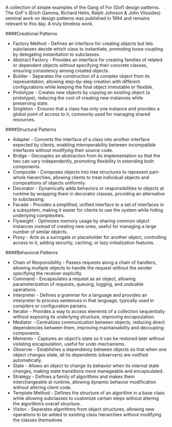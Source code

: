 A collection of simple examples of the Gang of For (Gof) design patterns. The GoF's (Erich Gamma, Richard Helm,
Ralph Johnson & John Vlissides) seminal work on design patterns was published in 1994 and remains relevant to
this day. A truly timeless work.

####Creational Patterns

* Factory Method - Defines an interface for creating objects but lets subclasses decide which class to instantiate, promoting loose coupling by delegating instantiation to subclasses.
* Abstract Factory - Provides an interface for creating families of related or dependent objects without specifying their concrete classes, ensuring consistency among created objects.
* Builder - Separates the construction of a complex object from its representation, allowing step-by-step creation with different configurations while keeping the final object immutable or flexible.
* Prototype - Creates new objects by copying an existing object (a prototype), reducing the cost of creating new instances while preserving state.
* Singleton - Ensures that a class has only one instance and provides a global point of access to it, commonly used for managing shared resources.

####Structural Patterns

* Adapter - Converts the interface of a class into another interface expected by clients, enabling interoperability between incompatible interfaces without modifying their source code.
* Bridge - Decouples an abstraction from its implementation so that the two can vary independently, promoting flexibility in extending both components.
* Composite - Composes objects into tree structures to represent part-whole hierarchies, allowing clients to treat individual objects and compositions of objects uniformly.
* Decorator - Dynamically adds behaviors or responsibilities to objects at runtime by wrapping them in decorator classes, providing an alternative to subclassing.
* Facade - Provides a simplified, unified interface to a set of interfaces in a subsystem, making it easier for clients to use the system while hiding underlying complexities.
* Flyweight - Optimizes memory usage by sharing common object instances instead of creating new ones, useful for managing a large number of similar objects.
* Proxy - Acts as a surrogate or placeholder for another object, controlling access to it, adding security, caching, or lazy initialization features.

####Behavioral Patterns

* Chain of Responsibility - Passes requests along a chain of handlers, allowing multiple objects to handle the request without the sender specifying the receiver explicitly.
* Command - Encapsulates a request as an object, allowing parameterization of requests, queuing, logging, and undoable operations.
* Interpreter - Defines a grammar for a language and provides an interpreter to process sentences in that language, typically used in compilers or configuration parsers.
* Iterator - Provides a way to access elements of a collection sequentially without exposing its underlying structure, improving encapsulation.
* Mediator - Centralizes communication between objects, reducing direct dependencies between them, improving maintainability and decoupling components.
* Memento - Captures an object’s state so it can be restored later without violating encapsulation, useful for undo mechanisms.
* Observer - Establishes a dependency between objects so that when one object changes state, all its dependents (observers) are notified automatically.
* State - Allows an object to change its behavior when its internal state changes, making state transitions more manageable and encapsulated.
* Strategy - Defines a family of algorithms and makes them interchangeable at runtime, allowing dynamic behavior modification without altering client code.
* Template Method - Defines the structure of an algorithm in a base class while allowing subclasses to customize certain steps without altering the algorithm’s overall structure.
* Visitor - Separates algorithms from object structures, allowing new operations to be added to existing class hierarchies without modifying the classes themselves
